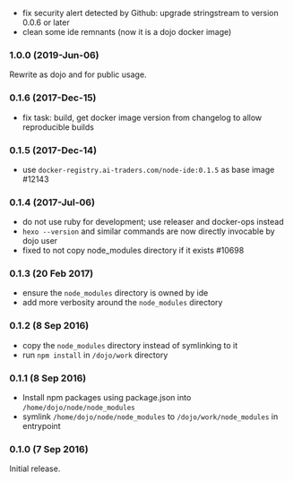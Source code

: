 * fix security alert detected by Github: upgrade stringstream to version 0.0.6 or later
* clean some ide remnants (now it is a dojo docker image)

### 1.0.0 (2019-Jun-06)
Rewrite as dojo and for public usage.

### 0.1.6 (2017-Dec-15)

* fix task: build, get docker image version from changelog to allow reproducible
 builds

### 0.1.5 (2017-Dec-14)

* use `docker-registry.ai-traders.com/node-ide:0.1.5` as base image #12143

### 0.1.4 (2017-Jul-06)

* do not use ruby for development; use releaser and docker-ops instead
* `hexo --version` and similar commands are now directly invocable by dojo user
* fixed to not copy node_modules directory if it exists #10698

### 0.1.3 (20 Feb 2017)

* ensure the `node_modules` directory is owned by ide
* add more verbosity around the `node_modules` directory

### 0.1.2 (8 Sep 2016)

* copy the `node_modules` directory instead of symlinking to it
* run `npm install` in `/dojo/work` directory

### 0.1.1 (8 Sep 2016)

* Install npm packages using package.json into `/home/dojo/node/node_modules`
* symlink `/home/dojo/node/node_modules` to `/dojo/work/node_modules`
 in entrypoint

### 0.1.0 (7 Sep 2016)

Initial release.

